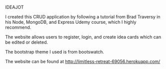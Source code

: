 IDEAJOT

I created this CRUD application by following a tutorial from Brad Traversy in his Node, MongoDB, and Express Udemy course, which I highly recommend.

The website allows users to register, login, and create idea cards which can be edited or deleted. 

The bootstrap theme I used is from bootswatch.

The website can be found at http://limitless-retreat-69056.herokuapp.com/
